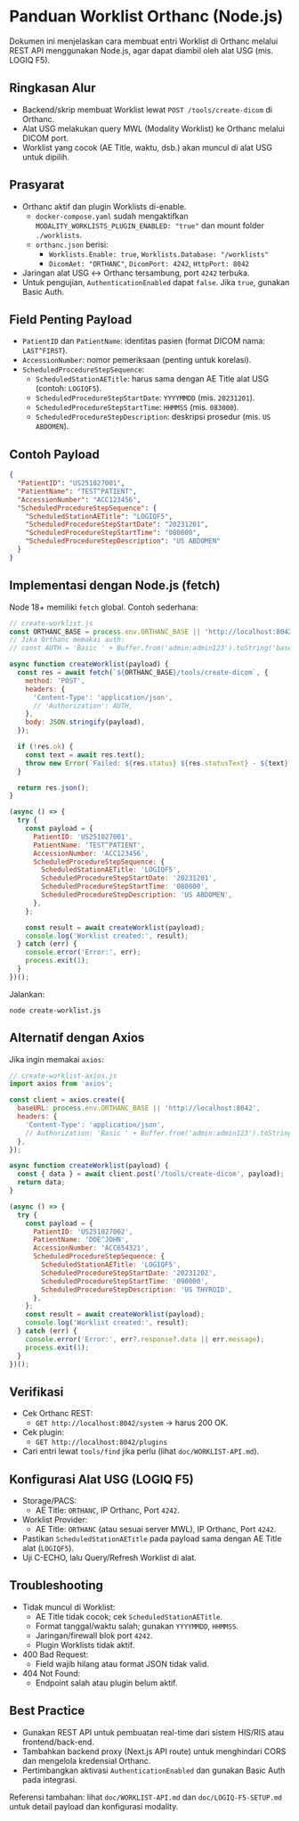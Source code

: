 # Panduan Worklist Orthanc (Node.js)

Dokumen ini menjelaskan cara membuat entri Worklist di Orthanc melalui REST API menggunakan Node.js, agar dapat diambil oleh alat USG (mis. LOGIQ F5).

## Ringkasan Alur
- Backend/skrip membuat Worklist lewat `POST /tools/create-dicom` di Orthanc.
- Alat USG melakukan query MWL (Modality Worklist) ke Orthanc melalui DICOM port.
- Worklist yang cocok (AE Title, waktu, dsb.) akan muncul di alat USG untuk dipilih.

## Prasyarat
- Orthanc aktif dan plugin Worklists di-enable.
  - `docker-compose.yaml` sudah mengaktifkan `MODALITY_WORKLISTS_PLUGIN_ENABLED: "true"` dan mount folder `./worklists`.
  - `orthanc.json` berisi:
    - `Worklists.Enable: true`, `Worklists.Database: "/worklists"`
    - `DicomAet: "ORTHANC"`, `DicomPort: 4242`, `HttpPort: 8042`
- Jaringan alat USG ↔ Orthanc tersambung, port `4242` terbuka.
- Untuk pengujian, `AuthenticationEnabled` dapat `false`. Jika `true`, gunakan Basic Auth.

## Field Penting Payload
- `PatientID` dan `PatientName`: identitas pasien (format DICOM nama: `LAST^FIRST`).
- `AccessionNumber`: nomor pemeriksaan (penting untuk korelasi).
- `ScheduledProcedureStepSequence`:
  - `ScheduledStationAETitle`: harus sama dengan AE Title alat USG (contoh: `LOGIQF5`).
  - `ScheduledProcedureStepStartDate`: `YYYYMMDD` (mis. `20231201`).
  - `ScheduledProcedureStepStartTime`: `HHMMSS` (mis. `083000`).
  - `ScheduledProcedureStepDescription`: deskripsi prosedur (mis. `US ABDOMEN`).

## Contoh Payload
```json
{
  "PatientID": "US251027001",
  "PatientName": "TEST^PATIENT",
  "AccessionNumber": "ACC123456",
  "ScheduledProcedureStepSequence": {
    "ScheduledStationAETitle": "LOGIQF5",
    "ScheduledProcedureStepStartDate": "20231201",
    "ScheduledProcedureStepStartTime": "080000",
    "ScheduledProcedureStepDescription": "US ABDOMEN"
  }
}
```

## Implementasi dengan Node.js (fetch)
Node 18+ memiliki `fetch` global. Contoh sederhana:

```js
// create-worklist.js
const ORTHANC_BASE = process.env.ORTHANC_BASE || 'http://localhost:8042';
// Jika Orthanc memakai auth:
// const AUTH = 'Basic ' + Buffer.from('admin:admin123').toString('base64');

async function createWorklist(payload) {
  const res = await fetch(`${ORTHANC_BASE}/tools/create-dicom`, {
    method: 'POST',
    headers: {
      'Content-Type': 'application/json',
      // 'Authorization': AUTH,
    },
    body: JSON.stringify(payload),
  });

  if (!res.ok) {
    const text = await res.text();
    throw new Error(`Failed: ${res.status} ${res.statusText} - ${text}`);
  }

  return res.json();
}

(async () => {
  try {
    const payload = {
      PatientID: 'US251027001',
      PatientName: 'TEST^PATIENT',
      AccessionNumber: 'ACC123456',
      ScheduledProcedureStepSequence: {
        ScheduledStationAETitle: 'LOGIQF5',
        ScheduledProcedureStepStartDate: '20231201',
        ScheduledProcedureStepStartTime: '080000',
        ScheduledProcedureStepDescription: 'US ABDOMEN',
      },
    };

    const result = await createWorklist(payload);
    console.log('Worklist created:', result);
  } catch (err) {
    console.error('Error:', err);
    process.exit(1);
  }
})();
```

Jalankan:
```
node create-worklist.js
```

## Alternatif dengan Axios
Jika ingin memakai `axios`:

```js
// create-worklist-axios.js
import axios from 'axios';

const client = axios.create({
  baseURL: process.env.ORTHANC_BASE || 'http://localhost:8042',
  headers: {
    'Content-Type': 'application/json',
    // Authorization: 'Basic ' + Buffer.from('admin:admin123').toString('base64'),
  },
});

async function createWorklist(payload) {
  const { data } = await client.post('/tools/create-dicom', payload);
  return data;
}

(async () => {
  try {
    const payload = {
      PatientID: 'US251027002',
      PatientName: 'DOE^JOHN',
      AccessionNumber: 'ACC654321',
      ScheduledProcedureStepSequence: {
        ScheduledStationAETitle: 'LOGIQF5',
        ScheduledProcedureStepStartDate: '20231202',
        ScheduledProcedureStepStartTime: '090000',
        ScheduledProcedureStepDescription: 'US THYROID',
      },
    };
    const result = await createWorklist(payload);
    console.log('Worklist created:', result);
  } catch (err) {
    console.error('Error:', err?.response?.data || err.message);
    process.exit(1);
  }
})();
```

## Verifikasi
- Cek Orthanc REST:
  - `GET http://localhost:8042/system` → harus 200 OK.
- Cek plugin:
  - `GET http://localhost:8042/plugins`
- Cari entri lewat `tools/find` jika perlu (lihat `doc/WORKLIST-API.md`).

## Konfigurasi Alat USG (LOGIQ F5)
- Storage/PACS:
  - AE Title: `ORTHANC`, IP Orthanc, Port `4242`.
- Worklist Provider:
  - AE Title: `ORTHANC` (atau sesuai server MWL), IP Orthanc, Port `4242`.
- Pastikan `ScheduledStationAETitle` pada payload sama dengan AE Title alat (`LOGIQF5`).
- Uji C-ECHO, lalu Query/Refresh Worklist di alat.

## Troubleshooting
- Tidak muncul di Worklist:
  - AE Title tidak cocok; cek `ScheduledStationAETitle`.
  - Format tanggal/waktu salah; gunakan `YYYYMMDD`, `HHMMSS`.
  - Jaringan/firewall blok port `4242`.
  - Plugin Worklists tidak aktif.
- 400 Bad Request:
  - Field wajib hilang atau format JSON tidak valid.
- 404 Not Found:
  - Endpoint salah atau plugin belum aktif.

## Best Practice
- Gunakan REST API untuk pembuatan real-time dari sistem HIS/RIS atau frontend/back-end.
- Tambahkan backend proxy (Next.js API route) untuk menghindari CORS dan mengelola kredensial Orthanc.
- Pertimbangkan aktivasi `AuthenticationEnabled` dan gunakan Basic Auth pada integrasi.

Referensi tambahan: lihat `doc/WORKLIST-API.md` dan `doc/LOGIQ-F5-SETUP.md` untuk detail payload dan konfigurasi modality.